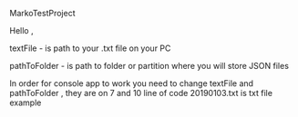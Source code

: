 MarkoTestProject

Hello ,

textFile - is  path to your .txt file on your PC

pathToFolder - is path to folder or partition where you will store JSON files

In order for console app to work you need to change  textFile and pathToFolder , they are on 7 and 10 line of code
20190103.txt is txt file example
